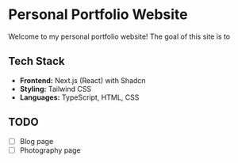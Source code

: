 # Personal Portfolio Website

Welcome to my personal portfolio website! The goal of this site is to 

## Tech Stack
- **Frontend:** Next.js (React) with Shadcn
- **Styling:** Tailwind CSS
- **Languages:** TypeScript, HTML, CSS

## TODO
- [ ] Blog page
- [ ] Photography page